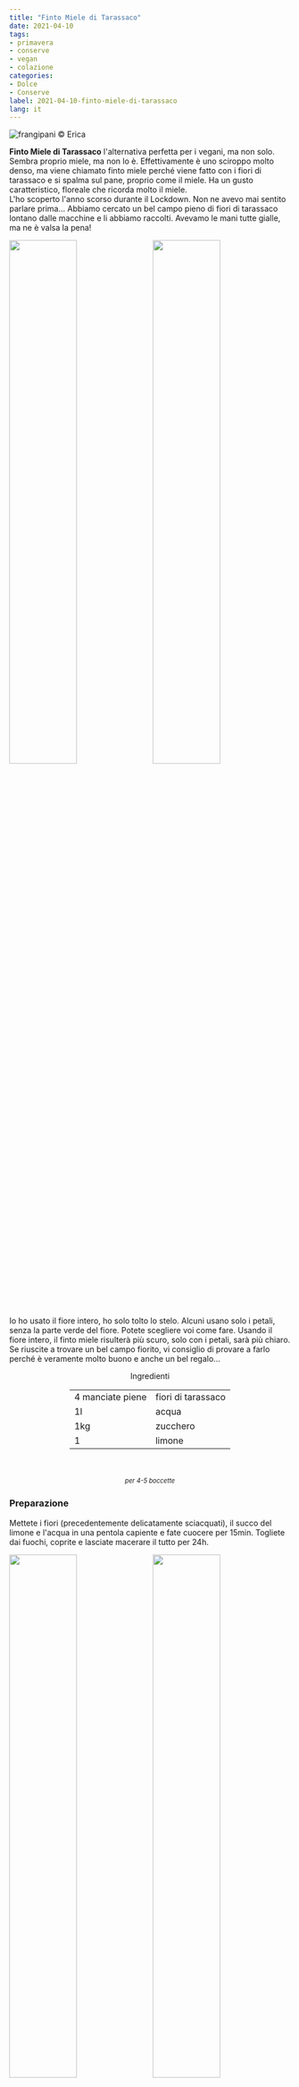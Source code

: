 ```yaml
---
title: "Finto Miele di Tarassaco"
date: 2021-04-10
tags: 
- primavera
- conserve
- vegan
- colazione
categories:
- Dolce
- Conserve
label: 2021-04-10-finto-miele-di-tarassaco
lang: it 
---
```

![](../2021-04-10-finto-miele-di-tarassaco/header.jpeg "frangipani © Erica")

**Finto Miele di Tarassaco** l'alternativa perfetta per i vegani, ma non solo. Sembra proprio miele, ma non lo è. Effettivamente è uno sciroppo molto denso, ma viene chiamato finto miele perché viene fatto con i fiori di tarassaco e si spalma sul pane, proprio come il miele. Ha un gusto caratteristico, floreale che ricorda molto il miele.
<br />
L'ho scoperto l'anno scorso durante il Lockdown. Non ne avevo mai sentito parlare prima... Abbiamo cercato un bel campo pieno di fiori di tarassaco lontano dalle macchine e li abbiamo raccolti. Avevamo le mani tutte gialle, ma ne è valsa la pena!
<p>
  <div style="width: 100%; margin-bottom: 0">
    <img style="float: left; width: 49%; margin-right: 1%" src="../2021-04-10-finto-miele-di-tarassaco/fiori.jpeg" alt="" title="frangipani © Erica" />
    <img style="float: left; width: 49%; margin-left: 1%" src="../2021-04-10-finto-miele-di-tarassaco/tarassaco.jpeg" alt="" title="frangipani © Erica" />
    <div style="clear: both"></div>
  </div>
</p>

Io ho usato il fiore intero, ho solo tolto lo stelo. Alcuni usano solo i petali, senza la parte verde del fiore. Potete scegliere voi come fare. Usando il fiore intero, il finto miele risulterà più scuro, solo con i petali, sarà più chiaro.
<br />
Se riuscite a trovare un bel campo fiorito, vi consiglio di provare a farlo perché è veramente molto buono e anche un bel regalo... 

<div id="wrapper" style="text-align: center">
  <div id="yourdiv" style="display: inline-block;">
    <div class="ingredients" itemscope itemtype="http://schema.org/Recipe">
      <span itemprop="name" style="display:none;">Finto Miele di Tarassaco</span>
      <span itemprop="recipeCategory" style="display:none;">Dolce</span>
      <img itemprop="image" style="display:none;" class="ignore-gallery-item" src="../2021-04-10-finto-miele-di-tarassaco/header.jpeg"/>
      <span itemprop="author" style="display:none;">Erica Raiano</span>
      <span itemprop="description" style="display:none;">Finto Miele di Tarassaco l'alternativa perfetta per i vegani, ma non solo. Sembra proprio miele, ma non lo è.</span>
      <div class="ingredients-title">Ingredienti</div>
      <table>
        <tbody>
          <tr itemprop="recipeIngredient">
            <td>4 manciate piene</td>
            <td>fiori di tarassaco</td>
          </tr>
          <tr itemprop="recipeIngredient">
            <td>1l</td>
            <td>acqua</td>
          </tr>
          <tr itemprop="recipeIngredient">
            <td>1kg</td>
            <td>zucchero</td>
          </tr>
          <tr itemprop="recipeIngredient">
            <td>1</td>
            <td>limone</td>
          </tr>
        </tbody>
      </table>
      <br></br>
      <i class="pull-right" style="font-size: 80%;" itemprop="recipeYield">per 4-5 boccette</i>
    </div>
  </div>
</div>


<h3>
  <font color="grey">
    <i class="fa-solid fa-gears"></i>
  </font> Preparazione
</h3>

Mettete i fiori (precedentemente delicatamente sciacquati), il succo del limone e l'acqua in una pentola capiente e fate cuocere per 15min. Togliete dai fuochi, coprite e lasciate macerare il tutto per 24h.
<p>
  <div style="width: 100%; margin-bottom: 0">
    <img style="float: left; width: 49%; margin-right: 1%" src="../2021-04-10-finto-miele-di-tarassaco/infuso.jpeg" alt="" title="frangipani © Erica" />
    <img style="float: left; width: 49%; margin-left: 1%" src="../2021-04-10-finto-miele-di-tarassaco/infuso2.jpeg" alt="" title="frangipani © Erica" />
    <div style="clear: both"></div>
  </div>
</p>

Passato il tempo necessario, filtrate l'acqua aiutandovi con un panno. Strizzate bene i fiori per far uscire più acqua possibile. Misurate la quantità d'acqua e aggiungete la stessa quantità di zucchero (se avete 900ml d'acqua, aggiungete 900g di zucchero). Mettete il tutto di nuovo sul fuoco e fate cuocere a fiamma dolce finché lo scirippo non si sarà addensato e ridotto a meno della metà. Ogni tanto mescolate, ma fate attenzione perché fa la schiuma e va cotto a bassa temperatura, altrimenti si brucia e diventa amaro. Per vedere se ha la consistenza giusta (come il miele), prendete un cucchiaino dello scirippo, lo mettete su di un piattino e lo fate raffreddare in frigo. Se una volta freddo avrà la consistenza del miele, potete togliere dai fornelli.
<p>
  <div style="width: 100%; margin-bottom: 0">
    <img style="float: left; width: 49%; margin-right: 1%" src="../2021-04-10-finto-miele-di-tarassaco/scirippo.jpeg" alt="" title="frangipani © Erica" />
    <img style="float: left; width: 49%; margin-left: 1%" src="../2021-04-10-finto-miele-di-tarassaco/miele.jpeg" alt="" title="frangipani © Erica" />
    <div style="clear: both"></div>
  </div>
</p>

Versate il finto miele di tarassaco ancora bollente nelle boccette precedentemente sterilizzate, chiudete e fate raffreddare. Conservatelo in un luogo fresco.

<p>
  <div style="width: 100%; margin-bottom: 0">
    <img style="float: left; width: 49%; margin-right: 1%" src="../2021-04-10-finto-miele-di-tarassaco/risultato1.jpeg" alt="" title="frangipani © Erica" />
    <img style="float: left; width: 49%; margin-left: 1%" src="../2021-04-10-finto-miele-di-tarassaco/risultato2.jpeg" alt="" title="frangipani © Erica" />
    <div style="clear: both"></div>
  </div>
</p>

<p>
  <div style="width: 100%; margin-bottom: 0">
    <img style="float: left; width: 49%; margin-right: 1%" src="../2021-04-10-finto-miele-di-tarassaco/risultato3.jpeg" alt="" title="frangipani © Erica" />
    <img style="float: left; width: 49%; margin-left: 1%" src="../2021-04-10-finto-miele-di-tarassaco/risultato4.jpeg" alt="" title="frangipani © Erica" />
    <div style="clear: both"></div>
  </div>
</p>

<p>
  <div style="width: 100%; margin-bottom: 0">
    <img style="float: left; width: 49%; margin-right: 1%" src="../2021-04-10-finto-miele-di-tarassaco/risultato5.jpeg" alt="" title="frangipani © Erica" />
    <img style="float: left; width: 49%; margin-left: 1%" src="../2021-04-10-finto-miele-di-tarassaco/risultato6.jpeg" alt="" title="frangipani © Erica" />
    <div style="clear: both"></div>
  </div>
</p>

<p>
  <div style="width: 100%; margin-bottom: 0">
    <img style="float: left; width: 49%; margin-right: 1%" src="../2021-04-10-finto-miele-di-tarassaco/risultato7.jpeg" alt="" title="frangipani © Erica" />
    <img style="float: left; width: 49%; margin-left: 1%" src="../2021-04-10-finto-miele-di-tarassaco/risultato8.jpeg" alt="" title="frangipani © Erica" />
    <div style="clear: both"></div>
  </div>
</p>

![](../2021-04-10-finto-miele-di-tarassaco/risultato9.jpeg "frangipani © Erica")

<h4>Buon appetito
  <font color="red">
    <i class="fa-regular fa-face-smile"></i>
  </font>
</h4>
